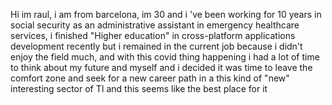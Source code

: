 Hi im raul,  i am from barcelona, im 30 and i 've been working for 10 years in social security as an administrative assistant in emergency 
healthcare services, i finished "Higher education" in cross-platform applications development recently but i remained in the current
 job because i didn't enjoy the field much, and with this covid thing 
happening i had a lot of time to think about my future and myself and i decided it was time to leave the comfort zone and seek for a new 
career path in a this kind of "new" interesting  sector of TI and this seems like the best place for it

